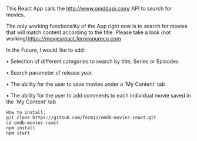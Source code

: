 This React App calls the http://www.omdbapi.com/ API to search for movies.
 
The only working functionality of the App right now is to search for movies that will match content according to the title. Please take a look (not working)https://moviesreact.ferminpureco.com

In the Future, I would like to add:

•	Selection of different categories to search by title, Series or Episodes
  
•	Search parameter of release year.

•	The ability for the user to save movies under a 'My Content' tab 

•	The ability for the user to add comments to each individual movie saved in the 'My Content' tab




```
How to install:
git clone https://github.com/ferm12/omdb-movies-react.git
cd omdb-movies-react
npm install
npm start
```
